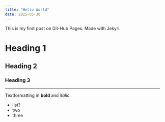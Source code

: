 ```yaml
---
title: "Hello World"
date: 2025-05-30
---
```


This is my first post on Git-Hub Pages.
Made with Jekyll. 

# Heading 1
## Heading 2
### Heading 3 

---

Textformatting in **bold** and *italic*.

* list?
* two
* three
